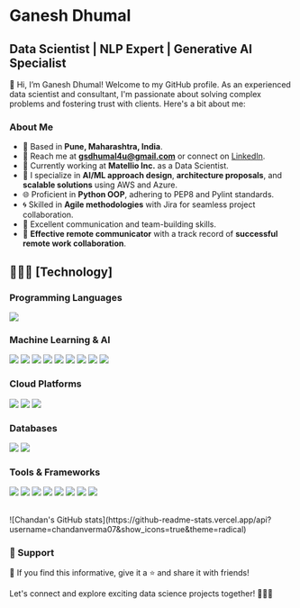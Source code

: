 # Ganesh Dhumal

## Data Scientist | NLP Expert | Generative AI Specialist

👋 Hi, I’m Ganesh Dhumal! Welcome to my GitHub profile. As an experienced data scientist and consultant, I'm passionate about solving complex problems and fostering trust with clients. Here's a bit about me:

### About Me

- 🌆 Based in **Pune, Maharashtra, India**.
- 📧 Reach me at **gsdhumal4u@gmail.com** or connect on [LinkedIn](https://www.linkedin.com/in/ganesh-dhumal-4u/).
- 💼 Currently working at **Matellio Inc.** as a Data Scientist.
- 🚀 I specialize in **AI/ML approach design**, **architecture proposals**, and **scalable solutions** using AWS and Azure.
- 🌐 Proficient in **Python OOP**, adhering to PEP8 and Pylint standards.
- 🌀 Skilled in **Agile methodologies** with Jira for seamless project collaboration.
- 🌟 Excellent communication and team-building skills.
- 💬 **Effective remote communicator** with a track record of **successful remote work collaboration**.

## 👨🏻‍💻 [Technology]

### Programming Languages
![](https://img.shields.io/badge/Python-3776AB?style=for-the-badge&logo=python&logoColor=white)

### Machine Learning & AI
![](https://img.shields.io/badge/Generative_AI-<COLOR>?style=for-the-badge&logo=<LOGO>&logoColor=white)
![](https://img.shields.io/badge/Natural_Language_Processing_(NLP)-<COLOR>?style=for-the-badge&logo=<LOGO>&logoColor=white)
![](https://img.shields.io/badge/MLOps-<COLOR>?style=for-the-badge&logo=<LOGO>&logoColor=white)
![](https://img.shields.io/badge/AWS_%2F_Microsoft_Azure-<COLOR>?style=for-the-badge&logo=<LOGO>&logoColor=white)
![](https://img.shields.io/badge/Large_Language_Models_(LLM)-<COLOR>?style=for-the-badge&logo=<LOGO>&logoColor=white)
![](https://img.shields.io/badge/Computer_Vision-<COLOR>?style=for-the-badge&logo=<LOGO>&logoColor=white)
![](https://img.shields.io/badge/Machine_Learning-<COLOR>?style=for-the-badge&logo=<LOGO>&logoColor=white)
![](https://img.shields.io/badge/Deep_Learning-<COLOR>?style=for-the-badge&logo=<LOGO>&logoColor=white)
![](https://img.shields.io/badge/MLflow-<COLOR>?style=for-the-badge&logo=<LOGO>&logoColor=white)

### Cloud Platforms
![](https://img.shields.io/badge/Amazon_AWS-FF9900?style=for-the-badge&logo=amazonaws&logoColor=white)
![](https://img.shields.io/badge/IBM_Cloud-1261FE?style=for-the-badge&logo=IBM%20Cloud&logoColor=white)
![](https://img.shields.io/badge/Microsoft_Azure-0089D6?style=for-the-badge&logo=microsoft%20azure&logoColor=white)

### Databases
![](https://img.shields.io/badge/MongoDB-4EA94B?style=for-the-badge&logo=mongodb&logoColor=white)
![](https://img.shields.io/badge/MySQL-005C84?style=for-the-badge&logo=mysql&logoColor=white)

### Tools & Frameworks
![](https://img.shields.io/badge/Jupyter-F37626.svg?&style=for-the-badge&logo=Jupyter&logoColor=white)
![](https://img.shields.io/badge/kubernetes-326ce5.svg?&style=for-the-badge&logo=kubernetes&logoColor=white)
![](https://img.shields.io/badge/OpenCV-27338e?style=for-the-badge&logo=OpenCV&logoColor=white)
![](https://img.shields.io/badge/VSCode-0078D4?style=for-the-badge&logo=visual%20studio%20code&logoColor=white)
![](https://img.shields.io/badge/scikit_learn-F7931E?style=for-the-badge&logo=scikit-learn&logoColor=white)
![](https://img.shields.io/badge/fastapi-109989?style=for-the-badge&logo=FASTAPI&logoColor=white)
![](https://img.shields.io/badge/Flask-000000?style=for-the-badge&logo=flask&logoColor=white)
![](https://img.shields.io/badge/Kibana-005571?style=for-the-badge&logo=Kibana&logoColor=white)

<br>
![Chandan's GitHub stats](https://github-readme-stats.vercel.app/api?username=chandanverma07&show_icons=true&theme=radical)

### 🤩 Support

💙 If you find this informative, give it a ⭐ and share it with friends!

Let's connect and explore exciting data science projects together! 🚀👨‍💻
